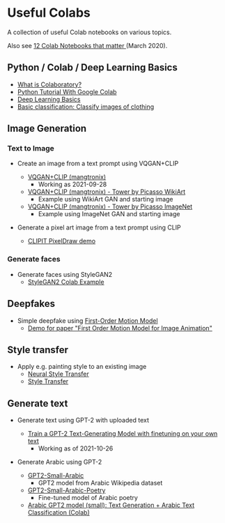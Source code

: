 # Useful Colabs

A collection of useful Colab notebooks on various topics.

Also see [12 Colab Notebooks that matter
](https://towardsdatascience.com/12-colab-notebooks-that-matter-e14ce1e3bdd0) (March 2020).

## Python / Colab / Deep Learning Basics
- [What is Colaboratory?](https://colab.research.google.com/notebooks/intro.ipynb)
- [Python Tutorial With Google Colab](https://colab.research.google.com/drive/1sLkLW3H3PbSC1kyeNNt5WpQivcYqBg69?usp=sharing)
- [Deep Learning Basics](https://colab.research.google.com/github/lexfridman/mit-deep-learning/blob/master/tutorial_deep_learning_basics/deep_learning_basics.ipynb)
- [Basic classification: Classify images of clothing](https://colab.research.google.com/github/tensorflow/docs/blob/master/site/en/tutorials/keras/classification.ipynb)

## Image Generation

### Text to Image

- Create an image from a text prompt using VQGAN+CLIP
  - [VQGAN+CLIP (mangtronix)](https://colab.research.google.com/drive/12kIHOyKKDlBNUIMOqMgNKgEQriSYGV0P?usp=sharing)
    - Working as 2021-09-28
  - [VQGAN+CLIP (mangtronix) - Tower by Picasso WikiArt](https://colab.research.google.com/drive/1WY4HYKErqAbrQTpmtUt96cEXEW-GjK_a?usp=sharing)
    - Example using WikiArt GAN and starting image
  - [VQGAN+CLIP (mangtronix) - Tower by Picasso ImageNet](https://colab.research.google.com/drive/1MMbEHFnkQXh_Cm1R_7njVjO6znkpfjps?usp=sharing)
    - Example using ImageNet GAN and starting image

- Generate a pixel art image from a text prompt using CLIP
  - [CLIPIT PixelDraw demo](https://colab.research.google.com/drive/1uya2CzekydPASALHtgrwxOekBMlaWGON?usp=sharing)


### Generate faces

- Generate faces using StyleGAN2
  - [StyleGAN2 Colab Example](https://colab.research.google.com/gist/mangtronix/e19e0c4025fb20e26b7f83990780f0a0/stylegan2-google-colab-example.ipynb)



## Deepfakes

- Simple deepfake using [First-Order Motion Model](https://github.com/AliaksandrSiarohin/first-order-model)
  - [Demo for paper "First Order Motion Model for Image Animation"](https://colab.research.google.com/github/AliaksandrSiarohin/first-order-model/blob/master/demo.ipynb)

## Style transfer
- Apply e.g. painting style to an existing image
  - [Neural Style Transfer](https://colab.research.google.com/github/tensorflow/docs/blob/master/site/en/tutorials/generative/style_transfer.ipynb)
  - [Style Transfer](https://colab.research.google.com/drive/1IUxkw3mN1YSk5Do_CWieGGwmpkw4R8wH?usp=sharing)

## Generate text

- Generate text using GPT-2 with uploaded text
  <!-- Old customized version - [GPT-2 Text Finetuning on uploaded text](https://colab.research.google.com/drive/1uKXS6a9q5qrcU3UdSRpCjYnKHbC-N4pb?usp=sharing) -->
  - [Train a GPT-2 Text-Generating Model with finetuning on your own text](https://colab.research.google.com/drive/1E44LTs0eBUJ2BXz3xa64002qvYla7Tl2?usp=sharing)
    - Working as of 2021-10-26

- Generate Arabic using GPT-2
  - [GPT2-Small-Arabic](https://huggingface.co/akhooli/gpt2-small-arabic)
    - GPT2 model from Arabic Wikipedia dataset
  - [GPT2-Small-Arabic-Poetry](https://huggingface.co/akhooli/gpt2-small-arabic-poetry) 
    - Fine-tuned model of Arabic poetry
  - [Arabic GPT2 model (small): Text Generation  + Arabic Text Classification (Colab)](https://colab.research.google.com/drive/1posUGU3Qgqq1zAqKJ5tmWXmh8vnNXUiH?usp=sharing)

